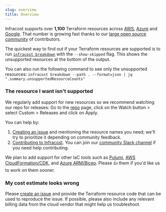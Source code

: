 ```yaml
---
slug: overview
title: Overview
---
```


Infracost supports over **1,100** Terraform resources across [AWS](/docs/supported_resources/aws), [Azure](/docs/supported_resources/azure) and [Google](/docs/supported_resources/google). That number is growing fast thanks to our [large open source community](https://github.com/infracost/infracost/#community-and-contributing) of contributors.

The quickest way to find out if your Terraform resources are supported is to run [`infracost breakdown`](/#usage) with the `--show-skipped` flag. This shows the unsupported resources at the bottom of the output.

You can also run the following command to see only the unsupported resources:
`infracost breakdown --path . --format=json | jq ".summary.unsupportedResourceCounts"`

### The resource I want isn't supported

We regularly add support for new resources so we recommend watching our repo for releases: Go to the [repo](https://github.com/infracost/infracost) page, click on the Watch button > select Custom > Releases and click on Apply.

You can help by:
1. [Creating an issue](https://github.com/infracost/infracost/issues/new/choose) and mentioning the resource names you need; we'll try to prioritize it depending on community feedback.
2. [Contributing to Infracost](https://github.com/infracost/infracost#contributing). You can join our [community Slack channel](https://www.infracost.io/community-chat) if you need help contributing.

We plan to add support for other IaC tools such as [Pulumi](https://github.com/infracost/infracost/issues/187), [AWS CloudFormation/CDK](https://github.com/infracost/infracost/issues/190), and [Azure ARM/Bicep](https://github.com/infracost/infracost/issues/812). Please 👍 them if you'd like us to work on them sooner.

### My cost estimate looks wrong

Please [create an issue](https://github.com/infracost/infracost/issues/new/choose) and provide the Terraform resource code that can be used to reproduce the issue. If possible, please also include any relevant billing data from the cloud vendor that might help us troubleshoot.
